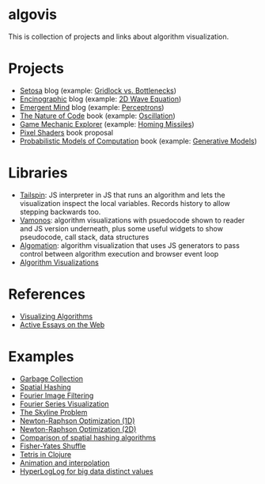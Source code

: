 algovis
=======

This is collection of projects and links about algorithm visualization.


# Projects

* [Setosa](http://setosa.io) blog (example: [Gridlock vs. Bottlenecks](http://setosa.io/blog/2014/09/02/gridlock/index.html))
* [Encinographic](http://encinographic.blogspot.com/) blog (example: [2D Wave Equation](http://encinographic.blogspot.com/2014/05/sim-class-wave-equation-in-2d.html))
* [Emergent Mind](http://www.emergentmind.com/) blog (example: [Perceptrons](http://www.emergentmind.com/the-perceptron))
* [The Nature of Code](http://natureofcode.com/book/) book (example: [Oscillation](http://natureofcode.com/book/chapter-3-oscillation/))
* [Game Mechanic Explorer](http://gamemechanicexplorer.com/) (example: [Homing Missiles](http://gamemechanicexplorer.com/#homingmissiles-1))
* [Pixel Shaders](http://pixelshaders.com/proposal/) book proposal
* [Probabilistic Models of Computation](https://probmods.org/) book (example: [Generative Models](https://probmods.org/generative-models.html))


# Libraries

* [Tailspin](http://will.thimbleby.net/algorithms/doku.php): JS interpreter in JS that runs an algorithm and lets the visualization inspect the local variables. Records history to allow stepping backwards too.
* [Vamonos](http://rosulek.github.io/vamonos/): algorithm visualizations with psuedocode shown to reader and JS version underneath, plus some useful widgets to show pseudocode, call stack, data structures
* [Algomation](http://www.algomation.com/): algorithm visualization that uses JS generators to pass control between algorithm execution and browser event loop
* [Algorithm Visualizations](http://www.cs.usfca.edu/~galles/visualization/Algorithms.html) 


# References

* [Visualizing Algorithms](http://bost.ocks.org/mike/algorithms/)
* [Active Essays on the Web](http://tinlizzie.org/chalkboard/#ActiveEssaysOnTheWeb)

# Examples

* [Garbage Collection](http://spin.atomicobject.com/2014/09/03/visualizing-garbage-collection-algorithms/)
* [Spatial Hashing](http://zufallsgenerator.github.io/2014/01/26/visually-comparing-algorithms/)
* [Fourier Image Filtering](http://david.li/filtering/)
* [Fourier Series Visualization](http://bl.ocks.org/jinroh/7524988)
* [The Skyline Problem](https://briangordon.github.io/2014/08/the-skyline-problem.html)
* [Newton-Raphson Optimization (1D)](http://bl.ocks.org/dannyko/ffe9653768cb80dfc0da)
* [Newton-Raphson Optimization (2D)](http://bl.ocks.org/dannyko/0956c361a6ce22362867)
* [Comparison of spatial hashing algorithms](http://zufallsgenerator.github.io/2014/01/26/visually-comparing-algorithms/)
* [Fisher-Yates Shuffle](http://bost.ocks.org/mike/shuffle/)
* [Tetris in Clojure](http://shaunlebron.com/t3tr0s-slides/)
* [Animation and interpolation](http://acko.net/blog/animate-your-way-to-glory/)
* [HyperLogLog for big data distinct values](http://research.neustar.biz/2012/10/25/sketch-of-the-day-hyperloglog-cornerstone-of-a-big-data-infrastructure/)
